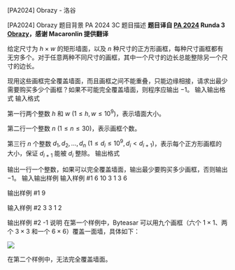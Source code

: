 



[PA2024] Obrazy - 洛谷














[PA2024] Obrazy
题目背景
PA 2024 3C
题目描述
**题目译自 [PA 2024](https://sio2.mimuw.edu.pl/c/pa-2024-1/dashboard/) Runda 3 [Obrazy](https://sio2.mimuw.edu.pl/c/pa-2024-1/p/obr/)，感谢 Macaronlin 提供翻译**

给定尺寸为 $h\times w$ 的矩形墙面，以及 $n$ 种尺寸的正方形画框，每种尺寸画框都有无穷多个。对于任意两种不同尺寸的画框，其中一个尺寸的边长总能整除另一个尺寸的边长。

现用这些画框完全覆盖墙面，而且画框之间不能重叠，只能边缘相接，请求出最少需要购买多少个画框？如果不可能完全覆盖墙面，则程序应输出 $-1$。
输入输出格式
输入格式

第一行两个整数 $h$ 和 $w\ (1\le h,w\le 10^9)$，表示墙面大小。

第二行一个整数 $n\ (1\le n\le 30)$，表示画框个数。

第三行 $n$ 个整数 $d_1,d_2,\ldots,d_n\ (1\le d_i\le 10^9,d_i<d_{i+1})$，表示每个正方形画框的大小，保证 $d_{i+1}$ 能被 $d_i$ 整除。
输出格式

输出一行一个整数，如果可以完全覆盖墙面，输出最少要购买多少画框，否则输出 $-1$。
输入输出样例
输入样例 #1
6 10
3
1 3 6

输出样例 #1
9

输入样例 #2
3 3
1
2

输出样例 #2
-1
说明
在第一个样例中，Byteasar 可以用九个画框（六个 $1\times 1$、两个 $3\times 3$ 和一个 $6\times 6$）覆盖一面墙，具体如下：

![](https://cdn.luogu.com.cn/upload/image_hosting/t6g3zuws.png)

在第二个样例中，无法完全覆盖墙面。






